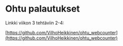 # Ohtu palautukset

Linkki viikon 3 tehtäviin 2-4:

[https://github.com/VilhoHeikkinen/ohtu_webcounter](https://github.com/VilhoHeikkinen/ohtu_webcounter)
